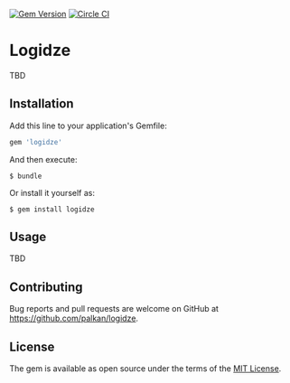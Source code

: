 [![Gem Version](https://badge.fury.io/rb/logidze.svg)](https://rubygems.org/gems/logidze) [![Circle CI](https://circleci.com/gh/palkan/logidze/tree/master.svg?style=svg)](https://circleci.com/gh/palkan/logidze/tree/master)

# Logidze

TBD

## Installation

Add this line to your application's Gemfile:

```ruby
gem 'logidze'
```

And then execute:

    $ bundle

Or install it yourself as:

    $ gem install logidze

## Usage

TBD

## Contributing

Bug reports and pull requests are welcome on GitHub at https://github.com/palkan/logidze.


## License

The gem is available as open source under the terms of the [MIT License](http://opensource.org/licenses/MIT).

